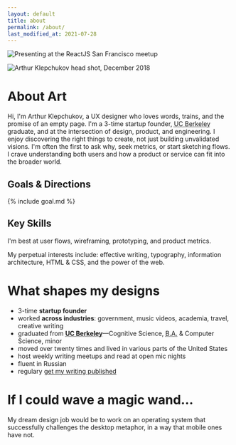 ```yaml
---
layout: default
title: about
permalink: /about/
last_modified_at: 2021-07-28
---
```


<img
  src="{{ site.url }}/assets/art-presenting-slim.jpg"
  alt="Presenting at the ReactJS San Francisco meetup"
  id="hero"
  class="not-mobile"
  />

<img
  class="head-shot"
  src="{{ site.url }}/assets/2019-AVK-square.jpg"
  alt="Arthur Klepchukov head shot, December 2018" />

# About Art

Hi, I'm Arthur Klepchukov, a UX designer who loves words, trains, and the promise of an empty page. I'm a 3-time startup founder, <abbr title="University of California, Berkeley">UC Berkeley</abbr> graduate, and at the intersection of design, product, and engineering. I enjoy discovering the right things to create, not just building unvalidated visions. I'm often the first to ask why, seek metrics, or start sketching flows. I crave understanding both users and how a product or service can fit into the broader world.

## Goals & Directions

{% include goal.md %}

## Key Skills

I'm best at user flows, wireframing, prototyping, and product metrics.

My perpetual interests include: effective writing, typography, information architecture, HTML & CSS, and the power of the web.





# What shapes my designs
* 3-time **startup founder**
* worked **across industries**: government, music videos, academia, travel, creative writing
* graduated from **<abbr title="University of California, Berkeley">UC Berkeley</abbr>**—Cognitive Science, <abbr title="Bachelor of Arts">B.A.</abbr> & Computer Science, minor
* moved over twenty times and lived in various parts of the United States
* host weekly writing meetups and read at open mic nights
* fluent in Russian
* regulary <a href="https://arsenalofwords.com/" target="_blank">get my writing published</a>

# If I could wave a magic wand&hellip;
My dream design job would be to work on an operating system that successfully challenges the desktop metaphor, in a way that mobile ones have not.

